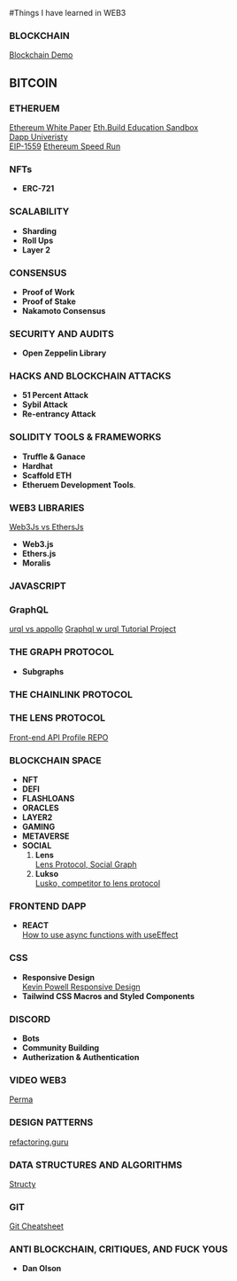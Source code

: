 #Things I have learned in WEB3

### **BLOCKCHAIN**

[Blockchain Demo](https://andersbrownworth.com/blockchain)

## **BITCOIN**

### **ETHERUEM**

[Ethereum White Paper](https://ethereum.org/en/whitepaper/)
[Eth.Build Education Sandbox](https://eth.build)  
[Dapp Univeristy](https://dappuniversity.com)  
[EIP-1559](https://www.youtube.com/watch?v=MGemhK9t44Q)
[Ethereum Speed Run](https://www.youtube.com/watch?v=91ADHMUH0Ds)

### **NFTs**

- **ERC-721**

### SCALABILITY

- **Sharding**
- **Roll Ups**
- **Layer 2**

### **CONSENSUS**

- **Proof of Work**
- **Proof of Stake**
- **Nakamoto Consensus**

### SECURITY AND AUDITS

- **Open Zeppelin Library**

### HACKS AND BLOCKCHAIN ATTACKS

- **51 Percent Attack**
- **Sybil Attack**
- **Re-entrancy Attack**

### **SOLIDITY TOOLS & FRAMEWORKS**

- **Truffle & Ganace**
- **Hardhat**
- **Scaffold ETH**
- **Etheruem Development Tools**.

### **WEB3 LIBRARIES**

[Web3Js vs EthersJs](https://www.youtube.com/watch?v=DdyXocqnCxE&t=476s)

- **Web3.js**
- **Ethers.js**
- **Moralis**

### **JAVASCRIPT**

### **GraphQL**

[urql vs appollo](https://blog.logrocket.com/why-i-finally-switched-to-urql-from-apollo-client/)
[Graphql w urql Tutorial Project](https://www.howtographql.com/react-urql/0-introduction/)

### **THE GRAPH PROTOCOL**

- **Subgraphs**

### **THE CHAINLINK PROTOCOL**

### **THE LENS PROTOCOL**

[Front-end API Profile REPO](https://github.com/dabit3/lens-protocol-frontend)

### **BLOCKCHAIN SPACE**

- **NFT**
- **DEFI**
- **FLASHLOANS**
- **ORACLES**
- **LAYER2**
- **GAMING**
- **METAVERSE**
- **SOCIAL**
  1. **Lens**  
     [Lens Protocol, Social Graph](https://lens.xyz/)
  2. **Lukso**  
     [Lusko, competitor to lens protocol](https://lukso.network/)

### **FRONTEND DAPP**

- **REACT**  
  [How to use async functions with useEffect](https://devtrium.com/posts/async-functions-useeffect)

### **CSS**

- **Responsive Design**  
  [Kevin Powell Responsive Design](https://courses.kevinpowell.co/view/courses/conquering-responsive-layouts/233002-introduction/1007804-intro-why-the-course-is-formatted-in-this-way)
- **Tailwind CSS Macros and Styled Components**

### **DISCORD**

- **Bots**
- **Community Building**
- **Autherization & Authentication**

### **VIDEO WEB3**

[Perma](https://github.com/dabit3/perma)

### **DESIGN PATTERNS**

[refactoring.guru](https://refactoring.guru/design-patterns)

### **DATA STRUCTURES AND ALGORITHMS**

[Structy](https://www.structy.net)

### **GIT**

[Git Cheatsheet](https://devhints.io/git-tricks)

### **ANTI BLOCKCHAIN, CRITIQUES, AND FUCK YOUS**

- **Dan Olson**

